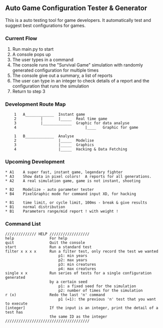 ## Auto Game Configuration Tester & Generator
This is a auto testing tool for game developers. It automatically test and suggest best configurations for games.

### Current Flow
1. Run main.py to start
2. A console pops up
3. The user types in a command
4. The console runs the "Survival Game" simulation with randomly generated configuration for multiple times
5. The console give out a summary, a list of reports
6. The user can type in an integer to check details of a report and the configuration that runs the simulation
7. Return to step 3
	
### Development Route Map
````
	1	A_____________	Instant game
	2			|		|_____	Real time game
	3			|_____________	Graphic for data analyse
	4								|____	Graphic for game

	1	B_____________	Analyse
	2					|_____	Modelise
	3					|_____	Graphics
	4					|_____	Hacking & Data Fetching
````
### Upcoming Development
````
* A1    A super fast, instant game, legendary fighter
* A3    Show data in pixel colors!	A reports for all generations.
* A2    A real simulation game, game is not instant, shooting

* B2    Modelize - auto parameter tester
* B4    PixelGraphic mode for command input XD, for hacking

* B1    time limit, or cycle limit, 100ms - break & give results
* B1    normal distribution
* B1    Parameters range/mid report ! with weight !
````
### Command List
````
////////////// HELP //////////////////
help                For help
quit                Quit the console
start               Run a standard test
filter x x x x      Run a filter test, only record the test we wanted
                        p1: min years
                        p2: max years
                        p3: min creatures
                        p4: max creatures
single x x          Run series of tests for a single configuration generated
                    by a certain seed
                        p1: a fixed seed for the simulation
                        p2: number of times for the simulation
r (x)               Redo the last 'n' command
                        p1 (=1): the previous 'n' test that you want to execute
[integer]           If the input is an integer, print the detail of a test has
                    the same ID as the integer
//////////////////////////////////////
````
